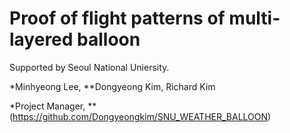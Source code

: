 # Proof of flight patterns of multi-layered balloon

Supported by Seoul National Uniersity.

*Minhyeong Lee, **Dongyeong Kim, Richard Kim

*Project Manager,
**(https://github.com/Dongyeongkim/SNU_WEATHER_BALLOON)

